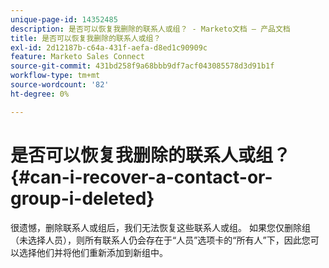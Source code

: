 ```yaml
---
unique-page-id: 14352485
description: 是否可以恢复我删除的联系人或组？ - Marketo文档 — 产品文档
title: 是否可以恢复我删除的联系人或组？
exl-id: 2d12187b-c64a-431f-aefa-d8ed1c90909c
feature: Marketo Sales Connect
source-git-commit: 431bd258f9a68bbb9df7acf043085578d3d91b1f
workflow-type: tm+mt
source-wordcount: '82'
ht-degree: 0%

---
```


# 是否可以恢复我删除的联系人或组？ {#can-i-recover-a-contact-or-group-i-deleted}

很遗憾，删除联系人或组后，我们无法恢复这些联系人或组。 如果您仅删除组（未选择人员），则所有联系人仍会存在于“人员”选项卡的“所有人”下，因此您可以选择他们并将他们重新添加到新组中。
